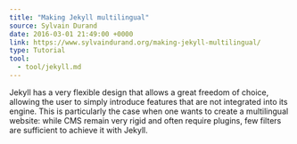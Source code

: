 ```yaml
---
title: "Making Jekyll multilingual"
source: Sylvain Durand
date: 2016-03-01 21:49:00 +0000
link: https://www.sylvaindurand.org/making-jekyll-multilingual/
type: Tutorial
tool:
  - tool/jekyll.md
---
```

Jekyll has a very flexible design that allows a great freedom of choice, allowing the user to simply introduce features that are not integrated into its engine. This is particularly the case when one wants to create a multilingual website: while CMS remain very rigid and often require plugins, few filters are sufficient to achieve it with Jekyll.





